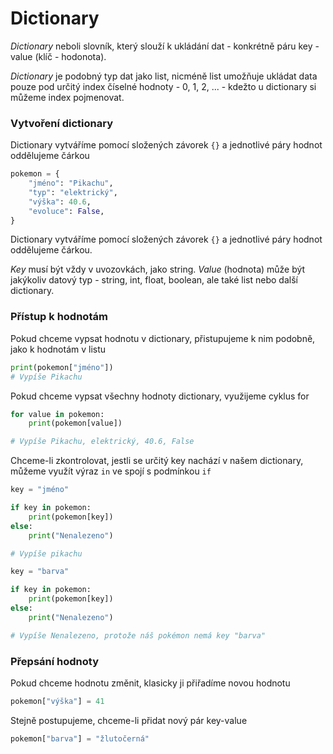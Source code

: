 # Dictionary

_Dictionary_ neboli slovník, který slouží k ukládání dat - konkrétně páru key - value (klíč - hodonota).

_Dictionary_ je podobný typ dat jako list, nicméně list umožňuje ukládat data pouze pod určitý index číselné hodnoty - 0, 1, 2, ... - kdežto u dictionary si můžeme index pojmenovat.

### Vytvoření dictionary

Dictionary vytváříme pomocí složených závorek `{}` a jednotlivé páry hodnot oddělujeme čárkou

```python
pokemon = {
    "jméno": "Pikachu",
    "typ": "elektrický",
    "výška": 40.6,
    "evoluce": False,
}
```

Dictionary vytváříme pomocí složených závorek `{}` a jednotlivé páry hodnot oddělujeme čárkou.

_Key_ musí být vždy v uvozovkách, jako string. _Value_ (hodnota) může být jakýkoliv datový typ - string, int, float, boolean, ale také list nebo další dictionary.

### Přístup k hodnotám

Pokud chceme vypsat hodnotu v dictionary, přistupujeme k nim podobně, jako k hodnotám v listu

```python
print(pokemon["jméno"])
# Vypíše Pikachu
```

Pokud chceme vypsat všechny hodnoty dictionary, využijeme cyklus for

```python
for value in pokemon:
    print(pokemon[value])

# Vypíše Pikachu, elektrický, 40.6, False
```

Chceme-li zkontrolovat, jestli se určitý key nachází v našem dictionary, můžeme využít výraz `in` ve spojí s podmínkou `if`

```python
key = "jméno"

if key in pokemon:
    print(pokemon[key])
else:
    print("Nenalezeno")

# Vypíše pikachu
```

```python
key = "barva"

if key in pokemon:
    print(pokemon[key])
else:
    print("Nenalezeno")

# Vypíše Nenalezeno, protože náš pokémon nemá key "barva"
```

### Přepsání hodnoty

Pokud chceme hodnotu změnit, klasicky ji přiřadíme novou hodnotu

```python
pokemon["výška"] = 41
```

Stejně postupujeme, chceme-li přidat nový pár key-value

```python
pokemon["barva"] = "žlutočerná"
```
